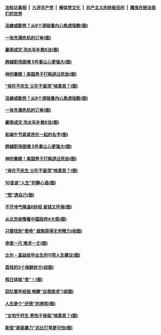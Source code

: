 ####  [法轮功真相](../../../../basic/blob/master/README.md?t=06250331) &nbsp;|&nbsp; [九评共产党](../../../../9ping.md/blob/master/README.md?t=06250331) &nbsp;|&nbsp; [解体党文化](../../../../jtdwh.md/blob/master/README.md?t=06250331)  &nbsp;|&nbsp; [共产主义的终极目的](../../../../gczydzjmd.md/blob/master/README.md?t=06250331) &nbsp;|&nbsp; [魔鬼在统治我们的世界](../../../../mgztzwmdsj.md/blob/master/README.md?t=06250331) 

#### [洁癖或勤劳？从9个测验看内心焦虑指数(图)](../pages/p8/937558.md?t=06250331) 

#### [一张充满危机的订单(图)](../pages/p8/936981.md?t=06250331) 

#### [豪雨成灾 泡水车补救8法(图)](../pages/p8/937526.md?t=06250331) 

#### [跨越职场困境 5件事让心更强大(图)](../pages/p8/937375.md?t=06250331) 

#### [神的眷顾！美国男子打盹逃过死劫(图)](../pages/p8/936985.md?t=06250331) 

#### [“母在不庆生 父在不留须”啥意思？(图)](../pages/p8/937234.md?t=06250331) 

#### [洁癖或勤劳？从9个测验看内心焦虑指数(图)](../pages/p8/937558.md?t=06250331) 

#### [一张充满危机的订单(图)](../pages/p8/936981.md?t=06250331) 

#### [豪雨成灾 泡水车补救8法(图)](../pages/p8/937526.md?t=06250331) 

#### [和端午节紧紧连在一起的名字(图)](../pages/p8/937448.md?t=06250331) 

#### [跨越职场困境 5件事让心更强大(图)](../pages/p8/937375.md?t=06250331) 

#### [神的眷顾！美国男子打盹逃过死劫(图)](../pages/p8/936985.md?t=06250331) 

#### [“母在不庆生 父在不留须”啥意思？(图)](../pages/p8/937234.md?t=06250331) 

#### [10首谈“人生”的静心谣(图)](../pages/p8/936965.md?t=06250331) 

#### [“悟”透自己(图)](../pages/p8/936972.md?t=06250331) 

#### [不开冷气降温6妙招 省钱又环保(图)](../pages/p8/937329.md?t=06250331) 

#### [从北京疫情看中国政府4大假(图)](../pages/p8/937196.md?t=06250331) 

#### [只要找到“使命” 就能获得无穷精力(组图)](../pages/p8/937159.md?t=06250331) 

#### [命里一尺 难求一丈(图)](../pages/p8/936782.md?t=06250331) 

#### [比尔・盖兹给毕业生的11项人生建议(图)](../pages/p8/936231.md?t=06250331) 

#### [荔枝的3个保鲜妙方(组图)](../pages/p8/936950.md?t=06250331) 

#### [假日体验“舍”！(图)](../pages/p8/937183.md?t=06250331) 

#### [回忆童年经验 唤醒“自我欲求”(组图)](../pages/p8/937082.md?t=06250331) 

#### [人生是个“还债”的旅程(图)](../pages/p8/936768.md?t=06250331) 

#### [“女怕午时生 男怕子夜临”啥意思？(图)](../pages/p8/937081.md?t=06250331) 

#### [新型“家庭暴力”远比打骂更可怕(图)](../pages/p8/936230.md?t=06250331) 

